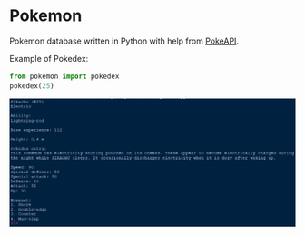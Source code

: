 # Pokemon
Pokemon database written in Python with help from [PokeAPI](https://pokeapi.co/).

Example of Pokedex:

```python
from pokemon import pokedex
pokedex(25)
```

![alt text](https://github.com/ddmin/pokemon/blob/master/pokedex_screengrab.png)
